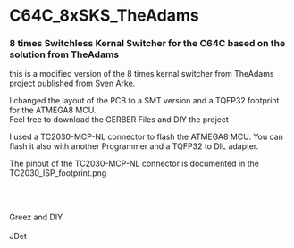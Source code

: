 # C64C_8xSKS_TheAdams
<h3>8 times Switchless Kernal Switcher for the C64C based on the solution from TheAdams</h3>
<p>this is a modified version of the 8 times kernal switcher from TheAdams project published from Sven Arke.</p>
<p>I changed the layout of the PCB to a SMT version and a TQFP32 footprint for the ATMEGA8 MCU.</br>
Feel free to download the GERBER Files and DIY the project</p>
<p>I used a TC2030-MCP-NL connector to flash the ATMEGA8 MCU. You can flash it also with another Programmer and a TQFP32 to DIL adapter.</p>
<p>The pinout of the TC2030-MCP-NL connector is documented in the TC2030_ISP_footprint.png</p>
</br></br>
<p>Greez and DIY </br></br> JDet</p>
